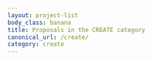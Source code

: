 ```yaml
---
layout: project-list
body_class: banana
title: Proposals in the CREATE category
canonical_url: /create/
category: create
---
```

